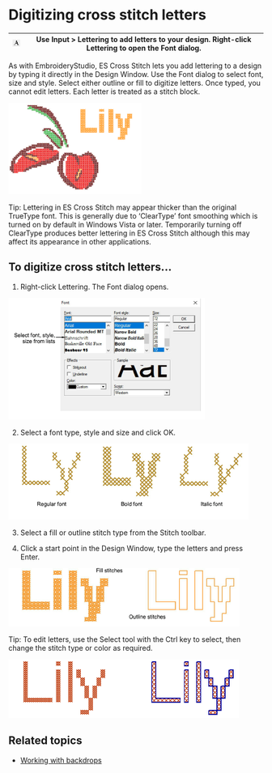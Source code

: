 # Digitizing cross stitch letters

| ![Lettering.png](assets/Lettering.png) | Use Input > Lettering to add letters to your design. Right-click Lettering to open the Font dialog. |
| -------------------------------------- | --------------------------------------------------------------------------------------------------- |

As with EmbroideryStudio, ES Cross Stitch lets you add lettering to a design by typing it directly in the Design Window. Use the Font dialog to select font, size and style. Select either outline or fill to digitize letters. Once typed, you cannot edit letters. Each letter is treated as a stitch block.

![Lettering00066.png](assets/Lettering00066.png)

Tip: Lettering in ES Cross Stitch may appear thicker than the original TrueType font. This is generally due to ‘ClearType’ font smoothing which is turned on by default in Windows Vista or later. Temporarily turning off ClearType produces better lettering in ES Cross Stitch although this may affect its appearance in other applications.

## To digitize cross stitch letters...

1. Right-click Lettering. The Font dialog opens.

![CrossFont.png](assets/CrossFont.png)

2. Select a font type, style and size and click OK.

![cross-stitch_digitizing00069.png](assets/cross-stitch_digitizing00069.png)

3. Select a fill or outline stitch type from the Stitch toolbar.

4. Click a start point in the Design Window, type the letters and press Enter.

![cross-stitch_digitizing00072.png](assets/cross-stitch_digitizing00072.png)

Tip: To edit letters, use the Select tool with the Ctrl key to select, then change the stitch type or color as required.

![cross-stitch_digitizing00075.png](assets/cross-stitch_digitizing00075.png)

## Related topics

- [Working with backdrops](../cross-stitch_essentials/Working_with_backdrops)
